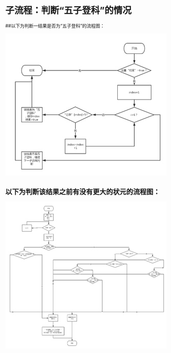 # 子流程：判断“五子登科”的情况

##以下为判断一结果是否为“五子登科”的流程图：

![](五子登科.png)

## 以下为判断该结果之前有没有更大的状元的流程图：

![](子流程：之前是否有更大的状元-五子登科.png)
